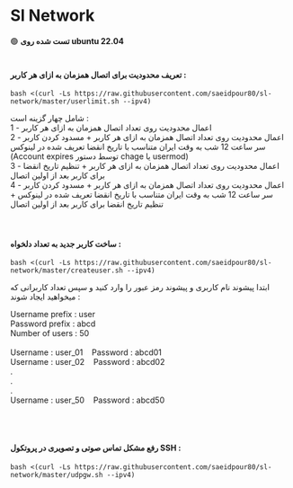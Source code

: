 # Sl Network
:green_circle: <b>تست شده روی ubuntu 22.04</b>
<br>
<br>
#### تعریف محدودیت برای اتصال همزمان به ازای هر کاربر :
```
bash <(curl -Ls https://raw.githubusercontent.com/saeidpour80/sl-network/master/userlimit.sh --ipv4)
```
شامل چهار گزینه است :<br>
1 - اعمال محدودیت روی تعداد اتصال همزمان به ازای هر کاربر<br>
2 - اعمال محدودیت روی تعداد اتصال همزمان به ازای هر کاربر + مسدود کردن کاربر سر ساعت 12 شب به وقت ایران متناسب با تاریخ انقضا تعریف شده در لینوکس (Account expires توسط دستور chage یا usermod)<br>
3 - اعمال محدودیت روی تعداد اتصال همزمان به ازای هر کاربر + تنظیم تاریخ انقضا برای کاربر بعد از اولین اتصال<br>
4 - اعمال محدودیت روی تعداد اتصال همزمان به ازای هر کاربر + مسدود کردن کاربر سر ساعت 12 شب به وقت ایران متناسب با تاریخ انقضا تعریف شده در لینوکس + تنظیم تاریخ انقضا برای کاربر بعد از اولین اتصال<br>
<br>
<br>
#### ساخت کاربر جدید به تعداد دلخواه :
```
bash <(curl -Ls https://raw.githubusercontent.com/saeidpour80/sl-network/master/createuser.sh --ipv4)
```
ابتدا پیشوند نام کاربری و پیشوند رمز عبور را وارد کنید و سپس تعداد کاربرانی که میخواهید ایجاد شوند :<br>
<p style="width:100%;text-align:left;">
Username prefix : user<br>
Password prefix : abcd<br>
Number of users : 50<br>
<br>
Username : user_01&nbsp;&nbsp;&nbsp;&nbsp;Password : abcd01<br>
Username : user_02&nbsp;&nbsp;&nbsp;&nbsp;Password : abcd02<br>
.<br>
.<br>
.<br>
Username : user_50&nbsp;&nbsp;&nbsp;&nbsp;Password : abcd50<br>
</p>

<br>
<br>

#### رفع مشکل تماس صوتی و تصویری در پروتکول SSH :
```
bash <(curl -Ls https://raw.githubusercontent.com/saeidpour80/sl-network/master/udpgw.sh --ipv4)
```
